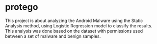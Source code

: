 # protego
This project is about analyzing the Android Malware using the Static Analysis method,
using Logistic Regression model to classify the results. This analysis was done based on
the dataset with permissions used between a set of malware and benign samples.
